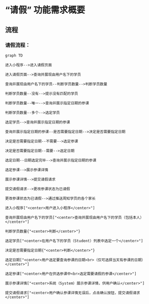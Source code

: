 # “请假” 功能需求概要

## 流程

### 请假流程：

```mermaid
graph TD

进入小程序-->进入请假页面

进入请假页面-->查询并展现由用户名下的学员

查询并展现由用户名下的学员--判断学员数量-->判断学员数量

判断学员数量--没有-->提示没有匹配的学员

判断学员数量--唯一-->查询并展示指定日期的参课

判断学员数量--多个-->选定学员

选定学员-->查询并展示指定日期的参课

查询并展示指定日期的参课--是否需要指定日期-->决定是否需要指定日期

决定是否需要指定日期--不需要-->选定参课

决定是否需要指定日期--需要-->选定日期

选定日期--日期选定完毕-->查询并展示指定日期的参课

选定参课-->展示参课详情

展示参课详情-->提交请假请求

提交请假请求-->更改参课状态为已请假

更改参课状态为已请假-->通过推送周知学员的各个家长

进入小程序["<center>用户进入小程序</center>"]

查询并展现由用户名下的学员["<center>查询并展现由用户名下的学员（包括本人）</center>"]

判断学员数量{"<center>判断</center>"}

选定学员["<center>在用户名下的学员（Student）列表中选定一个</center>"]

决定是否需要指定日期{"<center>判断</center>"}

选定日期["<center>用户选定要查询参课的日期<br>（仅可选择当天有参课的日期）</center>"]

选定参课["<center>用户在供选参课中<br>选定需要请假的参课</center>"]

展示参课详情["<center>系统（System）展示参课详情，供用户确认</center>"]

提交请假请求["<center>用户确认参课详情无误后，点击确认按钮，提交请假请求</center>"]


```
<!--stackedit_data:
eyJoaXN0b3J5IjpbLTE1MDI1NjYyMjgsLTM5NTY4NzM2NywtMT
Q5MzY5NzM3MSwtMTQ2OTA5NjE3OSwtMTA4OTU5MDE5MCwtMTA4
OTU5MDE5MCwtMTk3NjQ4ODM4NCwtOTMyMDgyMjcyLC0xMzk3Nz
cwNjQ0LDIxMDI5NjkwNTMsLTE1NDk1NTc2MjAsMTM0NzE4Nzc0
NiwzMTQ3OTc5NTUsLTUyOTU4MjI0LDExMDIzNjk1Myw4NDI0MD
UwMDYsMTk0OTg5NTE1MywtMzkzNDY3NTkyLC0xMjg4MjEyNjEz
LDE5Njk1Nzg0NjFdfQ==
-->